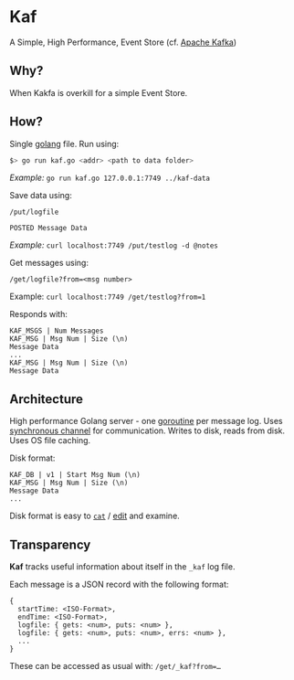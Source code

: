 # Kaf

A Simple, High Performance, Event Store (cf. [Apache Kafka](https://kafka.apache.org))

## Why?

When Kakfa is overkill for a simple Event Store.

## How?

Single [golang](https://golang.org) file. Run using:

```sh
$> go run kaf.go <addr> <path to data folder>
```

*Example:* `go run kaf.go 127.0.0.1:7749 ../kaf-data`

Save data using:

```
/put/logfile

POSTED Message Data
```

*Example:* `curl localhost:7749 /put/testlog -d @notes`

Get messages using:

```
/get/logfile?from=<msg number>
```

Example: `curl localhost:7749 /get/testlog?from=1`

Responds with:

```
KAF_MSGS | Num Messages
KAF_MSG | Msg Num | Size (\n)
Message Data
...
KAF_MSG | Msg Num | Size (\n)
Message Data
```

## Architecture

High performance Golang server - one [goroutine](https://tour.golang.org/concurrency/1) per message log. Uses [synchronous channel](https://tour.golang.org/concurrency/2) for communication. Writes to disk, reads from disk. Uses OS file caching.

Disk format:

```
KAF_DB | v1 | Start Msg Num (\n)
KAF_MSG | Msg Num | Size (\n)
Message Data
...
```

Disk format is easy to [`cat`](https://en.wikipedia.org/wiki/Cat_(Unix)) / [edit](https://www.vim.org) and examine.

## Transparency

**Kaf** tracks useful information about itself in the `_kaf` log file.

Each message is a JSON record with the following format:

```
{
  startTime: <ISO-Format>,
  endTime: <ISO-Format>,
  logfile: { gets: <num>, puts: <num> },
  logfile: { gets: <num>, puts: <num>, errs: <num> },
  ...
}
```

These can be accessed as usual with: `/get/_kaf?from=…` 

